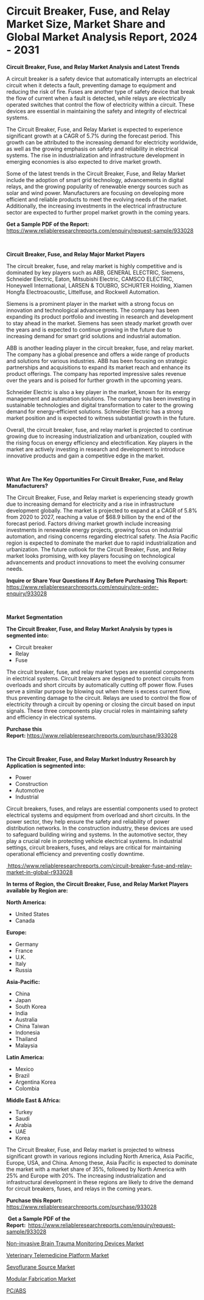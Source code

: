 <p><h1>Circuit Breaker, Fuse, and Relay Market Size, Market Share and Global Market Analysis Report, 2024 - 2031</h1></p><p><strong>Circuit Breaker, Fuse, and Relay Market Analysis and Latest Trends</strong></p>
<p><p>A circuit breaker is a safety device that automatically interrupts an electrical circuit when it detects a fault, preventing damage to equipment and reducing the risk of fire. Fuses are another type of safety device that break the flow of current when a fault is detected, while relays are electrically operated switches that control the flow of electricity within a circuit. These devices are essential in maintaining the safety and integrity of electrical systems.</p><p>The Circuit Breaker, Fuse, and Relay Market is expected to experience significant growth at a CAGR of 5.7% during the forecast period. This growth can be attributed to the increasing demand for electricity worldwide, as well as the growing emphasis on safety and reliability in electrical systems. The rise in industrialization and infrastructure development in emerging economies is also expected to drive market growth.</p><p>Some of the latest trends in the Circuit Breaker, Fuse, and Relay Market include the adoption of smart grid technology, advancements in digital relays, and the growing popularity of renewable energy sources such as solar and wind power. Manufacturers are focusing on developing more efficient and reliable products to meet the evolving needs of the market. Additionally, the increasing investments in the electrical infrastructure sector are expected to further propel market growth in the coming years.</p></p>
<p><strong>Get a Sample PDF of the Report:&nbsp;</strong> <a href="https://www.reliableresearchreports.com/enquiry/request-sample/933028">https://www.reliableresearchreports.com/enquiry/request-sample/933028</a></p>
<p>&nbsp;</p>
<p><strong>Circuit Breaker, Fuse, and Relay Major Market Players</strong></p>
<p><p>The circuit breaker, fuse, and relay market is highly competitive and is dominated by key players such as ABB, GENERAL ELECTRIC, Siemens, Schneider Electric, Eaton, Mitsubishi Electric, CAMSCO ELECTRIC, Honeywell International, LARSEN & TOUBRO, SCHURTER Holding, Xiamen Hongfa Electroacoustic, Littelfuse, and Rockwell Automation.</p><p>Siemens is a prominent player in the market with a strong focus on innovation and technological advancements. The company has been expanding its product portfolio and investing in research and development to stay ahead in the market. Siemens has seen steady market growth over the years and is expected to continue growing in the future due to increasing demand for smart grid solutions and industrial automation.</p><p>ABB is another leading player in the circuit breaker, fuse, and relay market. The company has a global presence and offers a wide range of products and solutions for various industries. ABB has been focusing on strategic partnerships and acquisitions to expand its market reach and enhance its product offerings. The company has reported impressive sales revenue over the years and is poised for further growth in the upcoming years.</p><p>Schneider Electric is also a key player in the market, known for its energy management and automation solutions. The company has been investing in sustainable technologies and digital transformation to cater to the growing demand for energy-efficient solutions. Schneider Electric has a strong market position and is expected to witness substantial growth in the future.</p><p>Overall, the circuit breaker, fuse, and relay market is projected to continue growing due to increasing industrialization and urbanization, coupled with the rising focus on energy efficiency and electrification. Key players in the market are actively investing in research and development to introduce innovative products and gain a competitive edge in the market.</p></p>
<p>&nbsp;</p>
<p><strong>What Are The Key Opportunities For Circuit Breaker, Fuse, and Relay Manufacturers?</strong></p>
<p><p>The Circuit Breaker, Fuse, and Relay market is experiencing steady growth due to increasing demand for electricity and a rise in infrastructure development globally. The market is projected to expand at a CAGR of 5.8% from 2020 to 2027, reaching a value of $68.9 billion by the end of the forecast period. Factors driving market growth include increasing investments in renewable energy projects, growing focus on industrial automation, and rising concerns regarding electrical safety. The Asia Pacific region is expected to dominate the market due to rapid industrialization and urbanization. The future outlook for the Circuit Breaker, Fuse, and Relay market looks promising, with key players focusing on technological advancements and product innovations to meet the evolving consumer needs.</p></p>
<p><strong>Inquire or Share Your Questions If Any Before Purchasing This Report:</strong> <a href="https://www.reliableresearchreports.com/enquiry/pre-order-enquiry/933028">https://www.reliableresearchreports.com/enquiry/pre-order-enquiry/933028</a></p>
<p>&nbsp;</p>
<p><strong>Market Segmentation</strong></p>
<p><strong>The Circuit Breaker, Fuse, and Relay Market Analysis by types is segmented into:</strong></p>
<p><ul><li>Circuit breaker</li><li>Relay</li><li>Fuse</li></ul></p>
<p><p>The circuit breaker, fuse, and relay market types are essential components in electrical systems. Circuit breakers are designed to protect circuits from overloads and short circuits by automatically cutting off power flow. Fuses serve a similar purpose by blowing out when there is excess current flow, thus preventing damage to the circuit. Relays are used to control the flow of electricity through a circuit by opening or closing the circuit based on input signals. These three components play crucial roles in maintaining safety and efficiency in electrical systems.</p></p>
<p><strong>Purchase this Report:&nbsp;</strong><a href="https://www.reliableresearchreports.com/purchase/933028">https://www.reliableresearchreports.com/purchase/933028</a></p>
<p>&nbsp;</p>
<p><strong>The Circuit Breaker, Fuse, and Relay Market Industry Research by Application is segmented into:</strong></p>
<p><ul><li>Power</li><li>Construction</li><li>Automotive</li><li>Industrial</li></ul></p>
<p><p>Circuit breakers, fuses, and relays are essential components used to protect electrical systems and equipment from overload and short circuits. In the power sector, they help ensure the safety and reliability of power distribution networks. In the construction industry, these devices are used to safeguard building wiring and systems. In the automotive sector, they play a crucial role in protecting vehicle electrical systems. In industrial settings, circuit breakers, fuses, and relays are critical for maintaining operational efficiency and preventing costly downtime.</p></p>
<p><a href="https://www.reliableresearchreports.com/circuit-breaker-fuse-and-relay-market-in-global-r933028">&nbsp;https://www.reliableresearchreports.com/circuit-breaker-fuse-and-relay-market-in-global-r933028</a></p>
<p><strong>In terms of Region, the Circuit Breaker, Fuse, and Relay Market Players available by Region are:</strong></p>
<p>
    <p> <strong> North America: </strong>
        <ul>
            <li>United States</li>
            <li>Canada</li>
        </ul>
        </p> 
    <p> <strong> Europe: </strong>
        <ul>
            <li>Germany</li>
            <li>France</li>
            <li>U.K.</li>
            <li>Italy</li>
            <li>Russia</li>
        </ul>
        </p> 
    <p> <strong> Asia-Pacific: </strong>
        <ul>
            <li>China</li>
            <li>Japan</li>
            <li>South Korea</li>
            <li>India</li>
            <li>Australia</li>
            <li>China Taiwan</li>
            <li>Indonesia</li>
            <li>Thailand</li>
            <li>Malaysia</li>
        </ul>
        </p> 
    <p> <strong> Latin America: </strong>
        <ul>
            <li>Mexico</li>
            <li>Brazil</li>
            <li>Argentina Korea</li>
            <li>Colombia</li>
        </ul>
        </p> 
    <p> <strong> Middle East & Africa: </strong>
        <ul>
            <li>Turkey</li>
            <li>Saudi</li>
            <li>Arabia</li>
            <li>UAE</li>
            <li>Korea</li>
        </ul>
    </p>
    </p>
<p><p>The Circuit Breaker, Fuse, and Relay market is projected to witness significant growth in various regions including North America, Asia Pacific, Europe, USA, and China. Among these, Asia Pacific is expected to dominate the market with a market share of 35%, followed by North America with 25% and Europe with 20%. The increasing industrialization and infrastructural development in these regions are likely to drive the demand for circuit breakers, fuses, and relays in the coming years.</p></p>
<p><strong>Purchase this Report: </strong><a href="https://www.reliableresearchreports.com/purchase/933028">https://www.reliableresearchreports.com/purchase/933028</a></p>
<p>&nbsp;<strong>Get a Sample PDF of the Report:&nbsp;&nbsp;</strong><a href="https://www.reliableresearchreports.com/enquiry/request-sample/933028">https://www.reliableresearchreports.com/enquiry/request-sample/933028</a></p>
<p><strong></strong></p>
<p><p><a href="https://issuu.com/reportprime-2/docs/non-invasive-brain-trauma-monitorin_3ad8fbd66bfb03">Non-invasive Brain Trauma Monitoring Devices Market</a></p><p><a href="https://medium.com/@alicemcglynn2022/veterinary-telemedicine-platform-market-size-share-trends-analysis-report-by-product-real-time-30a249cd2208">Veterinary Telemedicine Platform Market</a></p><p><a href="https://issuu.com/reportprime-2/docs/sevoflurane-source-market-size-2030_e673b9b58c849f">Sevoflurane Source Market</a></p><p><a href="https://medium.com/@alicemcglynn2022/global-modular-fabrication-market-opportunities-and-forecast-for-period-from-2024-to-2031-125dfb0692ca">Modular Fabrication Market</a></p><p><a href="https://medium.com/@samleite85/%E8%A3%BD%E5%93%81%E3%82%BF%E3%82%A4%E3%83%97-%E4%B8%80%E8%88%AC%E7%B4%9A-%E9%9B%A3%E7%87%83%E7%B4%9A-%E3%81%9D%E3%81%AE%E4%BB%96-%E3%82%A8%E3%83%B3%E3%83%89%E3%83%A6%E3%83%BC%E3%82%B9-%E8%87%AA%E5%8B%95%E8%BB%8A-%E5%AE%B6%E9%9B%BB-%E9%9B%BB%E5%AD%90%E6%A9%9F%E5%99%A8-%E7%94%A3%E6%A5%AD%E9%83%A8%E5%93%81-%E5%8C%BB%E7%99%82%E9%83%A8%E5%93%81-%E3%81%9D%E3%81%AE%E4%BB%96-%E3%81%8A%E3%82%88%E3%81%B3%E5%9C%B0%E5%9F%9F%E3%81%AB%E3%82%88%E3%82%8Bpc-abs%E5%B8%82%E5%A0%B4%E3%83%AC%E3%83%9D%E3%83%BC%E3%83%882024%E5%B9%B4-2031%E5%B9%B4-26ec5127f8c8">PC/ABS</a></p></p>